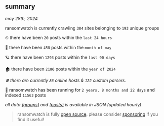 
## summary
_may 28th, 2024_

ransomwatch is currently crawling `384` sites belonging to `193` unique groups

⏲ there have been `20` posts within the `last 24 hours`

🦈 there have been `458` posts within the `month of may`

🪐 there have been `1293` posts within the `last 90 days`

🏚 there have been `2106` posts within the `year of 2024`

_⚙️ there are currently `86` online hosts & `122` custom parsers._

🦕 ransomwatch has been running for `2 years, 8 months and 22 days` and indexed `11563` posts

_all data  [(groups)](http://ransomwhat.telemetry.ltd/groups) and [(posts)](http://ransomwhat.telemetry.ltd/posts) is available in JSON (updated hourly)_

> ransomwatch is fully [open source](https://github.com/joshhighet/ransomwatch#ransomwatch--). please consider [sponsoring](https://github.com/sponsors/joshhighet) if you find it useful!
